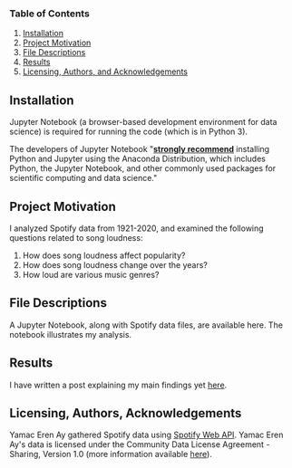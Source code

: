 ### Table of Contents

1. [Installation](#installation)
2. [Project Motivation](#motivation)
3. [File Descriptions](#files)
4. [Results](#results)
5. [Licensing, Authors, and Acknowledgements](#licensing)

## Installation <a name="installation"></a>

Jupyter Notebook (a browser-based development environment for data science) is required for running the code (which is in Python 3).  

The developers of Jupyter Notebook "[**strongly recommend**](http://jupyterlab.io/install) installing Python and Jupyter using the Anaconda Distribution, which includes Python, the Jupyter Notebook, and other commonly used packages for scientific computing and data science."

## Project Motivation<a name="motivation"></a>

I analyzed Spotify data from 1921-2020, and examined the following questions related to song loudness:

1. How does song loudness affect popularity?
2. How does song loudness change over the years?
3. How loud are various music genres?

## File Descriptions <a name="files"></a>

A Jupyter Notebook, along with Spotify data files, are available here. The notebook illustrates my analysis.

## Results<a name="results"></a>

I have written a post explaining my main findings yet [here](https://medium.com/@isaacyu1_96734/loudness-wars-spotify-song-analysis-d3f48bfe3ebe).

## Licensing, Authors, Acknowledgements<a name="licensing"></a>

Yamac Eren Ay gathered Spotify data using [Spotify Web API](https://developer.spotify.com/documentation/web-api/). Yamac Eren Ay's data is licensed under the Community Data License Agreement - Sharing, Version 1.0 (more information available [here](https://cdla.dev/sharing-1-0/)).
